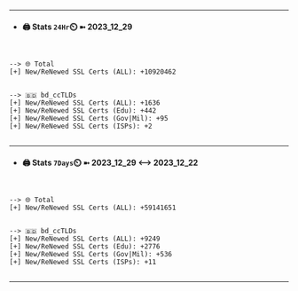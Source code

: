 

---
- #### 🖨️ **Stats** `24Hr`⏲️ ➼ 2023_12_29
```console


--> 🌐 Total
[+] New/ReNewed SSL Certs (ALL): +10920462


--> 🇧🇩 bd_ccTLDs
[+] New/ReNewed SSL Certs (ALL): +1636
[+] New/ReNewed SSL Certs (Edu): +442
[+] New/ReNewed SSL Certs (Gov|Mil): +95
[+] New/ReNewed SSL Certs (ISPs): +2


```

---
- #### 🖨️ **Stats** `7Days`⏲️ ➼ 2023_12_29 <--> 2023_12_22
```console


--> 🌐 Total
[+] New/ReNewed SSL Certs (ALL): +59141651


--> 🇧🇩 bd_ccTLDs
[+] New/ReNewed SSL Certs (ALL): +9249
[+] New/ReNewed SSL Certs (Edu): +2776
[+] New/ReNewed SSL Certs (Gov|Mil): +536
[+] New/ReNewed SSL Certs (ISPs): +11


```

---

